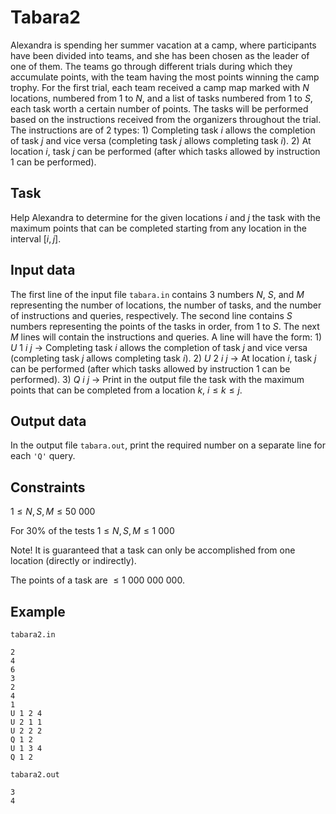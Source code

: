 # Tabara2

Alexandra is spending her summer vacation at a camp, where participants have been divided into teams, and she has been chosen as the leader of one of them. The teams go through different trials during which they accumulate points, with the team having the most points winning the camp trophy. For the first trial, each team received a camp map marked with $N$ locations, numbered from $1$ to $N$, and a list of tasks numbered from $1$ to $S$, each task worth a certain number of points. The tasks will be performed based on the instructions received from the organizers throughout the trial. The instructions are of $2$ types: $1)$ Completing task $i$ allows the completion of task $j$ and vice versa (completing task $j$ allows completing task $i$). $2)$ At location $i$, task $j$ can be performed (after which tasks allowed by instruction $1$ can be performed).

## Task

Help Alexandra to determine for the given locations $i$ and $j$ the task with the maximum points that can be completed starting from any location in the interval $[i, j]$.

## Input data

The first line of the input file `tabara.in` contains $3$ numbers $N$, $S$, and $M$ representing the number of locations, the number of tasks, and the number of instructions and queries, respectively. The second line contains $S$ numbers representing the points of the tasks in order, from $1$ to $S$. The next $M$ lines will contain the instructions and queries. A line will have the form:
$1)$ $U$ $1$ $i$ $j$ $\rightarrow$ Completing task $i$ allows the completion of task $j$ and vice versa (completing task $j$ allows completing task $i$).
$2)$ $U$ $2$ $i$ $j$ $\rightarrow$ At location $i$, task $j$ can be performed (after which tasks allowed by instruction $1$ can be performed).
$3)$ $Q$ $i$ $j$ $\rightarrow$ Print in the output file the task with the maximum points that can be completed from a location $k$, $i \leq k \leq j$. 

## Output data

In the output file `tabara.out`, print the required number on a separate line for each `'Q'` query.

## Constraints

$1 \leq N, S, M \leq 50\ 000$

For $30\%$ of the tests $1 \leq N, S, M \leq 1\ 000$

Note! It is guaranteed that a task can only be accomplished from one location (directly or indirectly).

The points of a task are $\leq 1\ 000\ 000\ 000$.

## Example

`tabara2.in`
```
2
4
6
3
2
4
1
U 1 2 4
U 2 1 1
U 2 2 2
Q 1 2
U 1 3 4
Q 1 2
```

`tabara2.out`
```
3
4
```